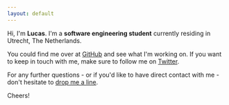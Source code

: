 ```yaml
---
layout: default
---
```


Hi, I'm **Lucas**. I'm a **software engineering student** currently residing in Utrecht, The Netherlands.

You could find me over at [GitHub](https://github.com/lucaslampe/) and see what I'm working on. If you want to keep in touch with me, make sure to follow me on [Twitter](https://twitter.com/lucaslmpe).

For any further questions - or if you'd like to have direct contact with me - don't hesitate to [drop me a line](mailto:lucaslampe@gmail.com).

Cheers!
